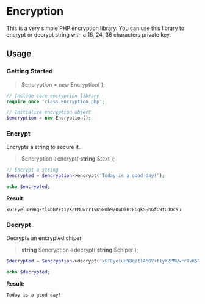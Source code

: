 # Encryption

This is a very simple PHP encryption library. You can use this library to encrypt or decrypt string with a 16, 24, 36 characters private key.



## Usage

### Getting Started

> \$encryption = new Encryption( );

```php
// Include core encryption library
require_once 'class.Encryption.php';

// Initialize encryption object
$encryption = new Encryption();
```



### Encrypt

Encrypts a string to secure it.

> \$encryption->encrypt( **string** $text );

```php
// Encrypt a string
$encrypted = $encryption->encrypt('Today is a good day!');

echo $encrypted;
```

**Result:**

```
xGTEyeluH9BqZtl4bBV+t1yXZPMUwrrTvKSN0b9/0uDiB1F6qkSShGfC9tUJDc9u
```



### Decrypt

Decrypts an encrypted chiper.

> **string** \$encryption->decrypt( **string** $chiper );

```php
$decrypted = $encryption->decrypt('xGTEyeluH9BqZtl4bBV+t1yXZPMUwrrTvKSN0b9/0uDiB1F6qkSShGfC9tUJDc9u');

echo $decrypted;
```

**Result:**

```
Today is a good day!
```

